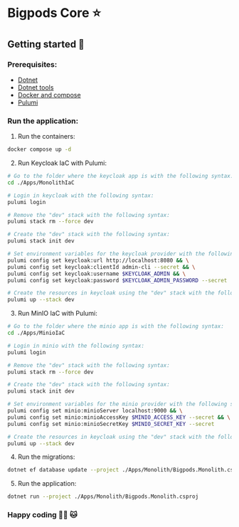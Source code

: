# Bigpods Core :star:

## Getting started :rocket:

### Prerequisites:

* [Dotnet](https://dotnet.microsoft.com/en-es/download)
* [Dotnet tools](https://learn.microsoft.com/en-us/ef/core/cli/dotnet)
* [Docker and compose](https://docs.docker.com/engine/install/)
* [Pulumi](https://www.pulumi.com/docs/install/)

### Run the application:

1. Run the containers:

```bash
docker compose up -d
```

2. Run Keycloak IaC with Pulumi:

```bash
# Go to the folder where the keycloak app is with the following syntax:
cd ./Apps/MonolithIaC
```

```bash
# Login in keycloak with the following syntax:
pulumi login
```

```bash
# Remove the "dev" stack with the following syntax:
pulumi stack rm --force dev
```

```bash
# Create the "dev" stack with the following syntax:
pulumi stack init dev
```

```bash
# Set environment variables for the keycloak provider with the following syntax:
pulumi config set keycloak:url http://localhost:8080 && \
pulumi config set keycloak:clientId admin-cli --secret && \
pulumi config set keycloak:username $KEYCLOAK_ADMIN && \
pulumi config set keycloak:password $KEYCLOAK_ADMIN_PASSWORD --secret
```

```bash
# Create the resources in keycloak using the "dev" stack with the following syntax:
pulumi up --stack dev
```

3. Run MinIO IaC with Pulumi:

```bash
# Go to the folder where the minio app is with the following syntax:
cd ./Apps/MinioIaC
```

```bash
# Login in minio with the following syntax:
pulumi login
```

```bash
# Remove the "dev" stack with the following syntax:
pulumi stack rm --force dev
```

```bash
# Create the "dev" stack with the following syntax:
pulumi stack init dev
```

```bash
# Set environment variables for the minio provider with the following syntax:
pulumi config set minio:minioServer localhost:9000 && \
pulumi config set minio:minioAccessKey $MINIO_ACCESS_KEY --secret && \
pulumi config set minio:minioSecretKey $MINIO_SECRET_KEY --secret
```

```bash
# Create the resources in keycloak using the "dev" stack with the following syntax:
pulumi up --stack dev
```

4. Run the migrations:

```bash
dotnet ef database update --project ./Apps/Monolith/Bigpods.Monolith.csproj
```

5. Run the application:

```bash
dotnet run --project ./Apps/Monolith/Bigpods.Monolith.csproj
```

### Happy coding 👨‍💻 🐱